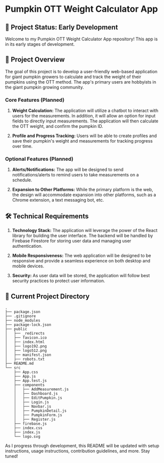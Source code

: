 # Pumpkin OTT Weight Calculator App

## 🚧 Project Status: Early Development

Welcome to my Pumpkin OTT Weight Calculator App repository! This app is in its early stages of development. 

## 🎯 Project Overview

The goal of this project is to develop a user-friendly web-based application for giant pumpkin growers to calculate and track the weight of their pumpkins using the OTT method. The app's primary users are hobbyists in the giant pumpkin growing community.

### Core Features (Planned)

1. **Weight Calculation:** The application will utilize a chatbot to interact with users for the measurements. In addition, it will allow an option for input fields to directly input measurements. The application will then calculate the OTT weight, and confirm the pumpkin ID.

2. **Profile and Progress Tracking:** Users will be able to create profiles and save their pumpkin's weight and measurements for tracking progress over time.

### Optional Features (Planned)

1. **Alerts/Notifications:** The app will be designed to send notifications/alerts to remind users to take measurements on a schedule.

2. **Expansion to Other Platforms:** While the primary platform is the web, the design will accommodate expansion into other platforms, such as a Chrome extension, a text messaging bot, etc.

## 🛠️ Technical Requirements

1. **Technology Stack:** The application will leverage the power of the React library for building the user interface. The backend will be handled by Firebase Firestore for storing user data and managing user authentication.

2. **Mobile Responsiveness:** The web application will be designed to be responsive and provide a seamless experience on both desktop and mobile devices.

3. **Security:** As user data will be stored, the application will follow best security practices to protect user information.

## 📁 Current Project Directory

```plaintext
.
├── package.json
├── .gitignore
├── node_modules
├── package-lock.json
├── public
│   ├── _redirects
│   ├── favicon.ico
│   ├── index.html
│   ├── logo192.png
│   ├── logo512.png
│   ├── manifest.json
│   ├── robots.txt
├── README.md
└── src
    ├── App.css
    ├── App.js
    ├── App.test.js
    ├── components
    │   ├── AddMeasurement.js
    │   ├── Dashboard.js
    │   ├── EditPumpkin.js
    │   ├── Login.js
    │   ├── Navbar.js
    │   ├── PumpkinDetail.js
    │   ├── PumpkinForm.js
    │   ├── Register.js
    ├── firebase.js
    ├── index.css
    ├── index.js
    └── logo.svg
```

As I progress through development, this README will be updated with setup instructions, usage instructions, contribution guidelines, and more. Stay tuned!